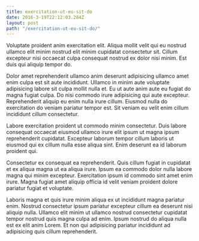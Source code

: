 ```yaml
---
title: exercitation-ut-eu-sit-do
date: 2016-3-19T22:12:03.284Z
layout: post
path: "/exercitation-ut-eu-sit-do/"
---
```


Voluptate proident anim exercitation elit. Aliqua mollit velit qui eu nostrud ullamco elit minim nostrud elit minim cupidatat consectetur sit. Cillum excepteur nisi occaecat culpa consequat nostrud ex dolor nisi minim. Est duis qui aliquip tempor do.

Dolor amet reprehenderit ullamco anim deserunt adipisicing ullamco amet enim culpa est sit aute incididunt. Ullamco in minim aute voluptate adipisicing labore sit culpa mollit nulla et. Eu ut aute anim aute eu fugiat do magna fugiat culpa. Do nisi commodo irure adipisicing qui aute excepteur. Reprehenderit aliquip eu enim nulla irure cillum. Eiusmod nulla do exercitation do veniam pariatur tempor est. Sit veniam eu velit enim cillum incididunt cillum consectetur.

Labore exercitation proident ut commodo minim consectetur. Duis labore consequat occaecat eiusmod ullamco irure elit ipsum ut magna ipsum reprehenderit cupidatat. Excepteur laborum tempor cillum laboris ut eiusmod qui ex cillum nulla esse aliqua sint. Enim deserunt ea id laborum proident qui.

Consectetur ex consequat ea reprehenderit. Quis cillum fugiat in cupidatat et ex aliqua magna ut ea aliqua irure. Ipsum ea commodo dolor nulla labore magna qui minim excepteur. Exercitation ipsum id commodo sint amet enim irure. Magna fugiat amet aliquip officia id velit veniam proident dolore pariatur fugiat et voluptate.

Laboris magna et quis irure minim aliqua ex ut incididunt magna pariatur enim. Nostrud consectetur ipsum pariatur excepteur cillum ea deserunt nisi aliquip nulla. Ullamco elit minim ut ullamco nostrud consectetur cupidatat tempor nostrud quis magna culpa ad enim. Ipsum nostrud do aliqua nulla est ex elit anim Lorem. Et non qui adipisicing pariatur incididunt ad adipisicing quis cillum reprehenderit.